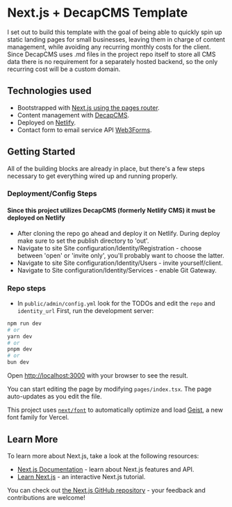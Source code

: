 # Next.js + DecapCMS Template

I set out to build this template with the goal of being able to quickly spin up static landing pages for small businesses, leaving them in charge of content management, while avoiding any recurring monthly costs for the client. Since DecapCMS uses .md files in the project repo itself to store all CMS data there is no requirement for a separately hosted backend, so the only recurring cost will be a custom domain.

## Technologies used

- Bootstrapped with [Next.js using the pages router](https://nextjs.org/learn-pages-router).
- Content management with [DecapCMS](https://decapcms.org/docs).
- Deployed on [Netlify](https://www.netlify.com/).
- Contact form to email service API [Web3Forms](https://web3forms.com/).

## Getting Started

All of the building blocks are already in place, but there's a few steps necessary to get everything wired up and running properly.

### Deployment/Config Steps

#### Since this project utilizes DecapCMS (formerly Netlify CMS) it **must** be deployed on Netlify

- After cloning the repo go ahead and deploy it on Netlify. During deploy make sure to set the publish directory to 'out'.
- Navigate to site Site configuration/Identity/Registration - choose between 'open' or 'invite only', you'll probably want to choose the latter.
- Navigate to site Site configuration/Identity/Users - invite yourself/client.
- Navigate to Site configuration/Identity/Services - enable Git Gateway.

### Repo steps

- In `public/admin/config.yml` look for the TODOs and edit the `repo` and `identity_url`
  First, run the development server:

```bash
npm run dev
# or
yarn dev
# or
pnpm dev
# or
bun dev
```

Open [http://localhost:3000](http://localhost:3000) with your browser to see the result.

You can start editing the page by modifying `pages/index.tsx`. The page auto-updates as you edit the file.

This project uses [`next/font`](https://nextjs.org/docs/pages/building-your-application/optimizing/fonts) to automatically optimize and load [Geist](https://vercel.com/font), a new font family for Vercel.

## Learn More

To learn more about Next.js, take a look at the following resources:

- [Next.js Documentation](https://nextjs.org/docs) - learn about Next.js features and API.
- [Learn Next.js](https://nextjs.org/learn-pages-router) - an interactive Next.js tutorial.

You can check out [the Next.js GitHub repository](https://github.com/vercel/next.js) - your feedback and contributions are welcome!
